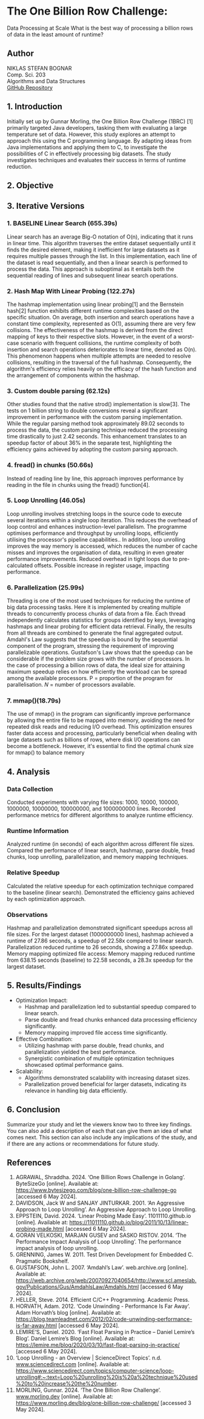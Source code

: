 # The One Billion Row Challenge:
Data Processing at Scale
What is the best way of processing a billion rows of data in the least amount of runtime?
## Author

NIKLAS STEFAN BOGNAR  
Comp. Sci. 203  
Algorithms and Data Structures  
[GitHub Repository](https://github.com/bognar-dev/1brc_cpp)

## 1. Introduction

Initially set up by Gunnar Morling, the One Billion Row Challenge (1BRC) [1] primarily targeted Java developers, tasking
them with evaluating a large temperature set of data. However, this study explores an attempt to approach this using the
C programming language. By adapting ideas from Java implementations and applying them to C, to investigate the
possibilities of C in effectively processing big datasets. The study investigates techniques and evaluates their success
in terms of runtime reduction.

## 2. Objective

## 3. Iterative Versions

### 1. BASELINE Linear Search (655.39s)

Linear search has an average Big-O notation of O(n), indicating that it runs in linear time. This algorithm traverses
the entire dataset sequentially until it finds the desired element, making it inefficient for large datasets as it
requires multiple passes through the list. In this implementation, each line of the dataset is read sequentially, and
then a linear search is performed to process the data. This approach is suboptimal as it entails both the sequential
reading of lines and subsequent linear search operations.

### 2. Hash Map  With Linear Probing (122.27s)

The hashmap implementation using linear probing[1] and the Bernstein hash[2] function exhibits different runtime
complexities based on the specific situation. On average, both insertion and search operations have a constant time
complexity, represented as O(1), assuming there are very few collisions. The effectiveness of the hashmap is derived
from the direct mapping of keys to their respective slots. However, in the event of a worst-case scenario with frequent
collisions, the runtime complexity of both insertion and search operations deteriorates to linear time, denoted as O(n).
This phenomenon happens when multiple attempts are needed to resolve collisions, resulting in the traversal of the full
hashmap. Consequently, the algorithm's efficiency relies heavily on the efficacy of the hash function and the
arrangement of components within the hashmap.

### 3. Custom double parsing (62.12s)

Other studies found that the native strod() implementation is slow[3]. The tests on 1 billion string to double
conversions reveal a significant improvement in performance with the custom parsing implementation. While the regular
parsing method took approximately 89.02 seconds to process the data, the custom parsing technique reduced the processing
time drastically to just 2.42 seconds. This enhancement translates to an speedup factor of about 36% in the separate
test, highlighting the efficiency gains achieved by adopting the custom parsing approach.

### 4. fread() in chunks (50.66s)

Instead of reading line by line, this approach improves performance by reading in the file in chunks using the fread()
function[4].

### 5. Loop Unrolling (46.05s)

Loop unrolling involves stretching loops in the source code to execute several iterations within a single loop
iteration. This reduces the overhead of loop control and enhances instruction-level parallelism. The programme optimises
performance and throughput by unrolling loops, efficiently utilising the processor's pipeline capabilities.. In
addition, loop unrolling improves the way memory is accessed, which reduces the number of cache misses and improves the
organisation of data, resulting in even greater performance improvements.
Reduced overhead in tight loops due to pre-calculated offsets. Possible increase in register usage, impacting
performance.

### 6. Parallelization (25.99s)

Threading is one of the most used techniques for reducing the runtime of big data processing tasks. Here it is
implemented by creating multiple threads to concurrently process chunks of data from a file. Each thread independently
calculates statistics for groups identified by keys, leveraging hashmaps and linear probing for efficient data
retrieval. Finally, the results from all threads are combined to generate the final aggregated output.
Amdahl's Law suggests that the speedup is bound by the sequential component of the program, stressing the requirement of
improving parallelizable operations. Gustafson's Law shows that the speedup can be considerable if the problem size
grows with the number of processors. In the case of processing a billion rows of data, the ideal size for attaining
maximum speedup relies on how efficiently the workload can be spread among the available processors.
P = proportion of the program for parallelisation.
𝑁 = number of processors available.

### 7. mmap()(18.79s)

The use of mmap() in the program can significantly improve performance by allowing the entire file to be mapped into
memory, avoiding the need for repeated disk reads and reducing I/O overhead. This optimization ensures faster data
access and processing, particularly beneficial when dealing with large datasets such as billions of rows, where disk I/O
operations can become a bottleneck. However, it's essential to find the optimal chunk size for mmap() to balance memory

## 4. Analysis

### Data Collection

Conducted experiments with varying file sizes: 1000, 10000, 100000, 1000000, 10000000, 100000000, and 1000000000 lines.
Recorded performance metrics for different algorithms to analyze runtime efficiency.

### Runtime Information

Analyzed runtime (in seconds) of each algorithm across different file sizes.
Compared the performance of linear search, hashmap, parse double, fread chunks, loop unrolling, parallelization, and
memory mapping techniques.

### Relative Speedup

Calculated the relative speedup for each optimization technique compared to the baseline (linear search).
Demonstrated the efficiency gains achieved by each optimization approach.

### Observations

Hashmap and parallelization demonstrated significant speedups across all file sizes.
For the largest dataset (1000000000 lines), hashmap achieved a runtime of 27.86 seconds, a speedup of 22.58x compared to
linear search.
Parallelization reduced runtime to 26 seconds, showing a 27.86x speedup.
Memory mapping optimized file access:
Memory mapping reduced runtime from 638.15 seconds (baseline) to 22.58 seconds, a 28.3x speedup for the largest dataset.

## 5. Results/Findings

- Optimization Impact:
    - Hashmap and parallelization led to substantial speedup compared to linear search.
    - Parse double and fread chunks enhanced data processing efficiency significantly.
    - Memory mapping improved file access time significantly.
- Effective Combination:
    - Utilizing hashmap with parse double, fread chunks, and parallelization yielded the best performance.
    - Synergistic combination of multiple optimization techniques showcased optimal performance gains.
- Scalability:
    - Algorithms demonstrated scalability with increasing dataset sizes.
    - Parallelization proved beneficial for larger datasets, indicating its relevance in handling big data efficiently.

## 6. Conclusion

Summarize your study and let the viewers know two to three key findings. You can also add a description of each that can
give them an idea of what comes next. This section can also include any implications of the study, and if there are any
actions or recommendations for future study.

## References

1. AGRAWAL, Shraddha. 2024. ‘One Billion Rows Challenge in Golang’. ByteSizeGo [online]. Available
   at: https://www.bytesizego.com/blog/one-billion-row-challenge-go [accessed 6 May 2024].
2. DAVIDSON, Jack W and SANJAY JINTURKAR. 2001. ‘An Aggressive Approach to Loop Unrolling’. An Aggressive Approach to
   Loop Unrolling.
3. EPPSTEIN, David. 2024. ‘Linear Probing Made Easy’. 11011110.github.io [online]. Available
   at: https://11011110.github.io/blog/2011/10/13/linear-probing-made.html [accessed 6 May 2024].
4. GORAN VELKOSKI, MARJAN GUSEV and SASKO RISTOV. 2014. ‘The Performance Impact Analysis of Loop Unrolling’. The
   performance impact analysis of loop unrolling.
5. GRENNING, James W. 2011. Test Driven Development for Embedded C. Pragmatic Bookshelf.
6. GUSTAFSON, John L. 2007. ‘Amdahl’s Law’. web.archive.org [online]. Available
   at: https://web.archive.org/web/20070927040654/http://www.scl.ameslab.gov/Publications/Gus/AmdahlsLaw/Amdahls.html [accessed 6 May 2024].
7. HELLER, Steve. 2014. Efficient C/C++ Programming. Academic Press.
8. HORVATH, Adam. 2012. ‘Code Unwinding - Performance Is Far Away’. Adam Horvath’s blog [online]. Available
   at: https://blog.teamleadnet.com/2012/02/code-unwinding-performance-is-far-away.html [accessed 6 May 2024].
9. LEMIRE’S, Daniel. 2020. ‘Fast Float Parsing in Practice – Daniel Lemire’s Blog’. Daniel Lemire’s Blog [online].
   Available at: https://lemire.me/blog/2020/03/10/fast-float-parsing-in-practice/ [accessed 6 May 2024].
10. ‘Loop Unrolling - an Overview | ScienceDirect Topics’. n.d. www.sciencedirect.com [online]. Available
    at: https://www.sciencedirect.com/topics/computer-science/loop-unrolling#:~:text=Loop%20unrolling%20is%20a%20technique%20used%20to%20increase%20the%20number.
11. MORLING, Gunnar. 2024. ‘The One Billion Row Challenge’. www.morling.dev [online]. Available
    at: https://www.morling.dev/blog/one-billion-row-challenge/ [accessed 3 May 2024].
